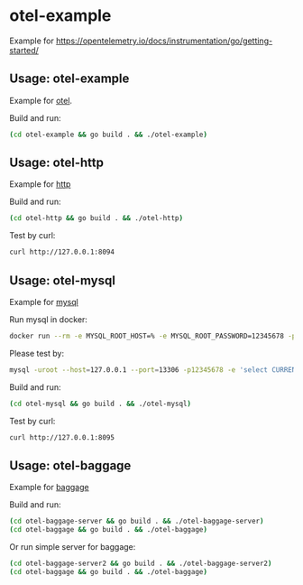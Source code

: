 # otel-example

Example for https://opentelemetry.io/docs/instrumentation/go/getting-started/

## Usage: otel-example

Example for [otel](https://opentelemetry.io/docs/instrumentation/go/getting-started/#creating-a-console-exporter).

Build and run:

```bash
(cd otel-example && go build . && ./otel-example)
```

## Usage: otel-http

Example for [http](https://opentelemetry.io/docs/instrumentation/go/libraries/)

Build and run:

```bash
(cd otel-http && go build . && ./otel-http)
```

Test by curl:

```bash
curl http://127.0.0.1:8094
```

## Usage: otel-mysql

Example for [mysql](https://opentelemetry.io/registry/?language=go&component=instrumentation)

Run mysql in docker:

```bash
docker run --rm -e MYSQL_ROOT_HOST=% -e MYSQL_ROOT_PASSWORD=12345678 -p 13306:3306 mysql/mysql-server:latest
```

Please test by:

```bash
mysql -uroot --host=127.0.0.1 --port=13306 -p12345678 -e 'select CURRENT_TIMESTAMP'
```

Build and run:

```bash
(cd otel-mysql && go build . && ./otel-mysql)
```

Test by curl:

```bash
curl http://127.0.0.1:8095
```

## Usage: otel-baggage

Example for [baggage](https://opentelemetry.io/docs/concepts/signals/baggage/)

Build and run:

```bash
(cd otel-baggage-server && go build . && ./otel-baggage-server)
(cd otel-baggage && go build . && ./otel-baggage)
```

Or run simple server for baggage:

```bash
(cd otel-baggage-server2 && go build . && ./otel-baggage-server2)
(cd otel-baggage && go build . && ./otel-baggage)
```

